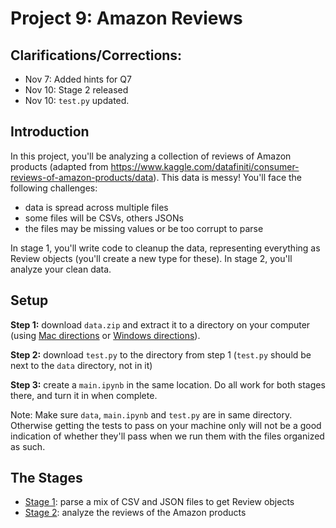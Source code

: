 # Project 9: Amazon Reviews

## Clarifications/Corrections:
* Nov 7: Added hints for Q7
* Nov 10: Stage 2 released
* Nov 10: `test.py` updated.

## Introduction

In this project, you'll be analyzing a collection of reviews of Amazon products (adapted from https://www.kaggle.com/datafiniti/consumer-reviews-of-amazon-products/data).
This data is messy!  You'll face the following challenges:

* data is spread across multiple files
* some files will be CSVs, others JSONs
* the files may be missing values or be too corrupt to parse

In stage 1, you'll write code to cleanup the data, representing
everything as Review objects (you'll create a new type for these).  In
stage 2, you'll analyze your clean data.

## Setup

**Step 1:** download `data.zip` and extract it to a directory on your
computer (using [Mac directions](http://osxdaily.com/2017/11/05/how-open-zip-file-mac/) or
[Windows directions](https://support.microsoft.com/en-us/help/4028088/windows-zip-and-unzip-files)).

**Step 2:** download `test.py` to the directory from step 1 (`test.py` should be next to the `data` directory, not in it)

**Step 3:** create a `main.ipynb` in the same location.  Do all work for both stages there, and turn it in when complete.

Note: Make sure `data`, `main.ipynb` and `test.py` are in same directory.  Otherwise getting the tests to pass on your machine only will not be a good indication of whether they'll pass when we run them with the files organized as such.

## The Stages

* [Stage 1](stage1.md): parse a mix of CSV and JSON files to get Review objects
* [Stage 2](stage2.md): analyze the reviews of the Amazon products
